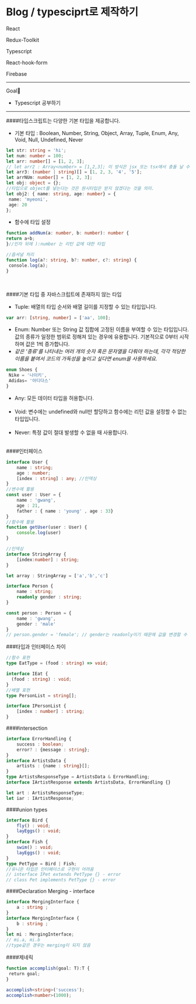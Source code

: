 Blog / typesciprt로 제작하기
===========================
React

Redux-Toolkit

Typescript

React-hook-form

Firebase

------------------------------------

Goal🎯

- Typescript 공부하기


--------------------------------------


####타입스크립트는 다양한 기본 타입을 제공합니다.</br>
- 기본 타입 : 
Boolean, Number, String, Object, Array, Tuple, Enum, Any, Void, Null, Undefined, Never

```typescript
let str: string = 'hi';
let num: number = 100;
let arr: number[] = [1, 2, 3];
// let arr2 : Array<number> = [1,2,3]; 이 방식은 jsx 또는 tsx애서 충돌 날 수 있음
let arr3: (number | string)[] = [1, 2, 3, '4', '5'];
let arrNUm: number[] = [1, 2, 3];
let obj: object = {};
//타입으로 object를 넣는다는 것은 원시타입은 받지 않겠다는 것을 의미.
let obj2: { name: string, age: number} = {
 name: 'myeoni',
 age: 20
};
```

- 함수에 타입 설정

```typescript
function addNum(a: number, b: number): number {
return a+b;
}//인자 뒤에 ):number 는 리턴 값에 대한 타입

//옵셔널 처리
function log(a?: string, b?: number, c?: string) {
 console.log(a);
}
```

<br/>

####기본 타입 중 자바스크립트에 존재하지 않는 타입<br/>
- Tuple: 배열의 타입 순서와 배열 길이를 지정할 수 있는 타입입니다.
```typescript
var arr: [string, number] = ['aa', 100];
```

- Enum: Number 또는 String 값 집합에 고정된 이름을 부여할 수 있는 타입입니다. 값의 종류가 일정한 범위로 정해져 있는 경우에 유용합니다. 기본적으로 0부터 시작하며 값은 1씩 증가합니다.
- _같은 ‘종류’를 나타내는 여러 개의 숫자 혹은 문자열을 다뤄야 하는데, 각각 적당한 이름을 붙여서 코드의 가독성을 높이고 싶다면 enum을 사용하세요._
```typescript
enum Shoes {
 Nike = '나이키',
 Adidas= '아디다스'
}
```
- Any: 모든 데이터 타입을 허용합니다.
  <br/><br/>
- Void: 변수에는 undefined와 null만 할당하고 함수에는 리턴 값을 설정할 수 없는 타입입니다.
<br/><br/>
- Never: 특정 값이 절대 발생할 수 없을 때 사용합니다.<br/><br/>

####인터페이스<br/>

```typescript
interface User {
    name : string;
    age : number;
    [index : string] : any; //인덱싱
}
//변수에 활용
const user : User = {
    name : 'gwang',
    age : 21,
    father : { name : 'young' , age : 33}
}
//함수에 활용
function getUser(user : User) {
    console.log(user)
}

//인덱싱
interface StringArray {
    [index:number] : string;
}

let array : StringArray = ['a','b','c']

interface Person {
    name : string;
    readonly gender : string;
}

const person : Person = {
    name : 'gwang',
    gender : 'male'
}
// person.gender = 'female'; // gender는 readonly이기 때문에 값을 변경할 수 없다.
```
###타입과 인터페이스 차이<br/>
```typescript
//함수 표현
type EatType = (food : string) => void;

interface IEat {
  (food : string) : void;
}
//배열 표현
type PersonList = string[];

interface IPersonList {
    [index : number] : string;
}
```
####intersection
```typescript
interface ErrorHandling {
    success : boolean;
    error? : {message : string};
}
interface ArtistsData {
    artists : {name : string}[];
}
type ArtistsResponseType = ArtistsData & ErrorHandling;
interface IArtistResponse extends ArtistsData, ErrorHandling {}

let art : ArtistsResponseType;
let iar : IArtistResponse;
```
####union types
```typescript
interface Bird {
    fly() : void;
    layEggs() : void;
}
interface Fish {
    swim() : void;
    layEggs() : void;
}
type PetType = Bird | Fish;
//유니온 타입은 인터페이스로 구현이 어려움
// interface IPet extends PetType {} - error
// class Pet implements PetType {} - error
```
####Declaration Merging - interface
```typescript
interface MergingInterface {
    a : string ;
}
interface MergingInterface {
    b : string ;
}
let mi : MergingInterface;
// mi.a, mi.b
//type같은 경우는 merging이 되지 않음
```












####제네릭<br/>

```typescript
function accomplish(goal: T):T {
 return goal;
}

accomplish<string>('success');
accomplish<number>(1000);
```
